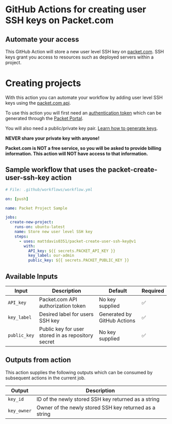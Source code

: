 # GitHub Actions for creating user SSH keys on Packet.com

## Automate your access

This GitHub Action will store a new user level SSH key on [packet.com](https://packet.com). SSH keys grant you access to resources such as deployed servers within a project.

# Creating projects

With this action you can automate your workflow by adding user level SSH keys using the [packet.com api](https://api.packet.net).

To use this action you will first need an [authentication token](https://www.packet.com/developers/api/authentication/) which can be generated through the [Packet Portal](https://app.packet.net/login?redirect=%2F%3F__woopraid%3DjUPDKi0tqtym).

You will also need a public/private key pair. [Learn how to generate keys](https://www.packet.com/developers/docs/servers/key-features/ssh-keys/).

**NEVER share your private key with anyone!**

**Packet.com is NOT a free service, so you will be asked to provide billing information. This action will NOT have access to that information.**

## Sample workflow that uses the packet-create-user-ssh-key action

```yaml
# File: .github/workflows/workflow.yml

on: [push]

name: Packet Project Sample

jobs:
  create-new-project:
    runs-on: ubuntu-latest
    name: Store new user level SSH key
    steps:
      - uses: mattdavis0351/packet-create-user-ssh-key@v1
        with:
          API_key: ${{ secrets.PACKET_API_KEY }}
          key_label: our-admin
          public_key: ${{ secrets.PACKET_PUBLIC_KEY }}
```

## Available Inputs

| Input        | Description                                        | Default                     | Required           |
| ------------ | -------------------------------------------------- | --------------------------- | ------------------ |
| `API_key`    | Packet.com API authorization token                 | No key supplied             | :white_check_mark: |
| `key_label`  | Desired label for users SSH key                    | Generated by GitHub Actions | :white_check_mark: |
| `public_key` | Public key for user stored in as repository secret | No key supplied             | :white_check_mark: |

## Outputs from action

This action supplies the following outputs which can be consumed by subsequent actions in the current job.

| Output      | Description                                            |
| ----------- | ------------------------------------------------------ |
| `key_id`    | ID of the newly stored SSH key returned as a string    |
| `key_owner` | Owner of the newly stored SSH key returned as a string |
